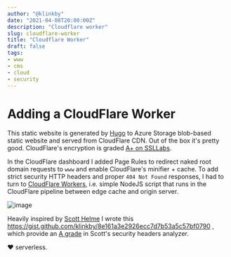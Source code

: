```yaml
---
author: "@klinkby"
date: "2021-04-08T20:00:00Z"
description: "Cloudflare worker"
slug: cloudflare-worker
title: "Cloudflare Worker"
draft: false
tags:
- www
- cms
- cloud
- security
---
```


# Adding a CloudFlare Worker 

This static website is generated by [Hugo](../../2020/hugo) to Azure Storage blob-based static website and served from CloudFlare CDN. Out of the box it's pretty good. CloudFlare's encryption is graded [A+ on SSLLabs](https://www.ssllabs.com/ssltest/analyze.html?d=kli.dk&latest). 

In the CloudFlare dashboard I added Page Rules to redirect naked root domain requests to `www` and enable CloudFlare's minifier + cache. To add strict security HTTP headers and proper `404 Not Found` responses, I had to turn to [CloudFlare Workers](https://workers.cloudflare.com/), i.e. simple NodeJS script that runs in the CloudFlare pipeline between edge cache and origin server.

![image](/images/2021/cfw.jpg) 

Heavily inspired by [Scott Helme](https://scotthelme.co.uk/security-headers-cloudflare-worker/) I wrote this https://gist.github.com/klinkby/8e161a3e2926ecc7d7b53a5c57bf0790 , which provide an [A grade](https://securityheaders.com/?q=https%3A%2F%2Fwww.kli.dk%2F) in Scott's security headers analyzer.

❤ serverless.